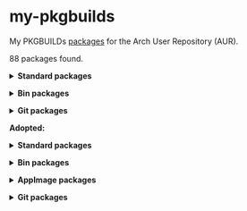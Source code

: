 # my-pkgbuilds
My PKGBUILDs [packages](https://aur.archlinux.org/packages?K=begin-theadventu&SeB=m) for the Arch User Repository (AUR).

88 packages found.

**<details><summary> Standard packages </summary>**

[alfae](https://github.com/suchmememanyskill/Alfae): https://aur.archlinux.org/packages/alfae

[crowbar](https://github.com/ZeqMacaw/Crowbar): https://aur.archlinux.org/packages/crowbar

[chromatic](https://github.com/nate-xyz/chromatic): https://aur.archlinux.org/packages/chromatic

[fl-studio-integrator](https://github.com/begin-theadventure/fl-studio-integrator-linux): https://aur.archlinux.org/packages/fl-studio-integrator

[flightcore](https://github.com/R2NorthstarTools/FlightCore): https://aur.archlinux.org/packages/flightcore

[footage](https://gitlab.com/adhami3310/Footage): https://aur.archlinux.org/packages/footage

[inspector](https://github.com/Nokse22/inspector): https://aur.archlinux.org/packages/inspector

[notepad](https://github.com/alexkdeveloper/notepad): https://aur.archlinux.org/packages/notepad

[mdlshit](https://github.com/headassbtw/mdlshit): https://aur.archlinux.org/packages/mdlshit

[mini-text](https://github.com/Nokse22/mini-text): https://aur.archlinux.org/packages/mini-text

[newelle](https://github.com/qwersyk/Newelle): https://aur.archlinux.org/packages/newelle

[papa](https://github.com/AnActualEmerald/papa): https://aur.archlinux.org/packages/papa

[pleaserunthat](https://github.com/Sebicodes99/pleaserunthat-beta): https://aur.archlinux.org/packages/pleaserunthat

[latencyflex](https://github.com/ishitatsuyuki/LatencyFleX)-proton-ge-custom: https://aur.archlinux.org/packages/latencyflex-proton-ge-custom

[legion+](https://github.com/r-ex/LegionPlus): https://aur.archlinux.org/packages/legion+

[tacentview](https://github.com/bluescan/tacentview): https://aur.archlinux.org/packages/tacentview

[telegraph](https://github.com/fkinoshita/Telegraph): https://aur.archlinux.org/packages/telegraph

[teleprompter](https://github.com/Nokse22/teleprompter): https://aur.archlinux.org/packages/teleprompter

[trivia-quiz](https://aur.archlinux.org/packages/trivia-quiz): https://aur.archlinux.org/packages/trivia-quiz

[uniextract2](https://github.com/Bioruebe/UniExtract2): https://aur.archlinux.org/packages/uniextract2

[ultimate-tic-tac-toe](https://github.com/Nokse22/ultimate-tic-tac-toe): https://aur.archlinux.org/packages/ultimate-tic-tac-toe

[viper-sh](https://github.com/0neGal/viper-sh): https://aur.archlinux.org/packages/viper-sh

[weather](https://github.com/amit9838/weather)-gtk4: https://aur.archlinux.org/packages/weather-gtk4
</details>


**<details><summary> Bin packages </summary>**

[albumartcreator](https://github.com/0neGal/albumArtCreator)-bin: https://aur.archlinux.org/packages/albumartcreator-bin

[alfae](https://github.com/suchmememanyskill/Alfae)-bin: https://aur.archlinux.org/packages/alfae-bin

[amdgpu_top](https://github.com/Umio-Yasuno/amdgpu_top)-bin: https://aur.archlinux.org/packages/amdgpu_top-bin

[audius-client](https://github.com/AudiusProject/audius-protocol/tree/main/packages/web)-bin: https://aur.archlinux.org/packages/audius-client-bin

[calyxos-flasher](https://gitlab.com/CalyxOS/device-flasher)-bin: https://aur.archlinux.org/packages/calyxos-flasher-bin

[converternow](https://github.com/ferraridamiano/ConverterNOW)-bin: https://aur.archlinux.org/packages/converternow-bin

[crossover](https://github.com/lacymorrow/crossover)-overlay-bin: https://aur.archlinux.org/packages/crossover-overlay-bin

[cryptocam-companion](https://gitlab.com/cryptocam/cryptocam-companion)-bin: https://aur.archlinux.org/packages/cryptocam-companion-bin

[emojimart](https://github.com/vemonet/EmojiMart)-bin: https://aur.archlinux.org/packages/emojimart-bin

firefox-extension-[return-youtube-dislike](https://addons.mozilla.org/addon/return-youtube-dislikes)-bin: https://aur.archlinux.org/packages/firefox-extension-return-youtube-dislike-bin

firefox-extension-[xdman8-browser-monitor](https://addons.mozilla.org/addon/xdm-browser-monitor-v8)-bin: https://aur.archlinux.org/packages/firefox-extension-xdman8-browser-monitor-bin

[flemozi](https://github.com/KRTirtho/flemozi)-bin: https://aur.archlinux.org/packages/flemozi-bin

[flightcore](https://github.com/R2NorthstarTools/FlightCore)-bin: https://aur.archlinux.org/packages/flightcore-bin

[hammer-editor](https://github.com/Wavesonics/hammer-editor)-bin: https://aur.archlinux.org/packages/hammer-editor-bin

[harmonyvpktool](https://github.com/harmonytf/HarmonyVPKTool)-bin: https://aur.archlinux.org/packages/harmonyvpktool-bin

[kitch](https://itchio.itch.io/kitch)-bin: https://aur.archlinux.org/packages/kitch-bin

[latencyflex](https://github.com/ishitatsuyuki/LatencyFleX)-bin: https://aur.archlinux.org/packages/latencyflex-bin

[lazap](https://aur.archlinux.org/packages/lazap-bin)-bin: https://aur.archlinux.org/packages/lazap-bin

librewolf-extension-[bitwarden](https://addons.mozilla.org/addon/bitwarden-password-manager)-bin: https://aur.archlinux.org/packages/librewolf-extension-bitwarden-bin

librewolf-extension-[dark-reader](https://addons.mozilla.org/addon/darkreader)-bin: https://aur.archlinux.org/packages/librewolf-extension-dark-reader-bin

librewolf-extension-[localcdn](https://addons.mozilla.org/addon/localcdn-fork-of-decentraleyes)-bin: https://aur.archlinux.org/packages/librewolf-extension-localcdn-bin

librewolf-extension-[return-youtube-dislike](https://addons.mozilla.org/addon/return-youtube-dislikes)-bin: https://aur.archlinux.org/packages/librewolf-extension-return-youtube-dislike-bin

librewolf-extension-[uget-integration](https://addons.mozilla.org/addon/ugetintegration)-bin: https://aur.archlinux.org/packages/librewolf-extension-uget-integration-bin

librewolf-extension-[xdman8-browser-monitor](https://addons.mozilla.org/addon/xdm-browser-monitor-v8)-bin: https://aur.archlinux.org/packages/librewolf-extension-xdman8-browser-monitor-bin

[linux-intel-undervolt-gui](https://github.com/lukechadwick/linux-intel-undervolt-gui)-bin: https://aur.archlinux.org/packages/linux-intel-undervolt-gui-bin

[notepadnext](https://github.com/dail8859/NotepadNext)-bin: https://aur.archlinux.org/packages/notepadnext-bin

[mdlshit](https://github.com/headassbtw/mdlshit)-bin: https://aur.archlinux.org/packages/mdlshit-bin

[monitorctl](https://github.com/5iddy/monitorctl)-bin: https://aur.archlinux.org/packages/monitorctl-bin

[mrvn-radiant](https://github.com/MRVN-Radiant/MRVN-Radiant)-bin: https://aur.archlinux.org/packages/mrvn-radiant-bin

[ossia-score](https://github.com/ossia/score)-bin: https://aur.archlinux.org/packages/ossia-score-bin

[papa](https://github.com/AnActualEmerald/papa)-bin: https://aur.archlinux.org/packages/papa-bin

[pdfgui_tools](https://github.com/TheWatcherMultiversal/pdfgui_tools)-bin: https://aur.archlinux.org/packages/pdfgui_tools-bin	

[rspnvpk](https://github.com/taskinoz/RSPNVPK)-bin: https://aur.archlinux.org/packages/rspnvpk-bin

[rymfony](https://github.com/Orbitale/Rymfony)-bin: https://aur.archlinux.org/packages/rymfony-bin

[sigma-file-manager](https://github.com/aleksey-hoffman/sigma-file-manager)-bin: https://aur.archlinux.org/packages/sigma-file-manager-bin

[slippi-launcher](https://github.com/project-slippi/slippi-launcher)-bin: https://aur.archlinux.org/packages/slippi-launcher-bin

[stlspy](https://github.com/suchmememanyskill/StlSpy)-bin: https://aur.archlinux.org/packages/stlspy-bin

[tacentview](https://github.com/bluescan/tacentview)-bin: https://aur.archlinux.org/packages/tacentview-bin

[uncso2](https://github.com/L-Leite/UnCSO2)-bin: https://aur.archlinux.org/packages/uncso2-bin

[upscayl](https://github.com/upscayl/upscayl)-rpm-bin: https://aur.archlinux.org/packages/upscayl-rpm-bin

[vpkedit](https://github.com/craftablescience/VPKEdit)-bin: https://aur.archlinux.org/packages/vpkedit-bin

[xdelta3-cross-gui](https://github.com/dan0v/xdelta3-cross-gui)-bin: https://aur.archlinux.org/packages/xdelta3-cross-gui-bin

[xdman8](https://github.com/subhra74/xdm-experimental-binaries)-bin: https://aur.archlinux.org/packages/xdman8-bin
</details>


**<details><summary> Git packages </summary>**

[yadp](https://aur.archlinux.org/packages/yadp-git)-git: https://aur.archlinux.org/packages/yadp-git

[linuxwave](https://github.com/orhun/linuxwave)-git: https://aur.archlinux.org/packages/linuxwave-git

[syngestures](https://github.com/mqudsi/syngesture)-git: https://aur.archlinux.org/packages/syngestures-git

[telegraph](https://github.com/fkinoshita/Telegraph)-git: https://aur.archlinux.org/packages/telegraph-git
</details>


**Adopted:**


**<details><summary> Standard packages </summary>**

[extract-xiso](https://github.com/XboxDev/extract-xiso): https://aur.archlinux.org/packages/extract-xiso

gimp-plugin-[contrastfix](https://web.archive.org/web/20180628150143if_/http://registry.gimp.org/node/182): https://aur.archlinux.org/packages/gimp-plugin-contrastfix

[inspektor](https://github.com/hezral/inspektor): https://aur.archlinux.org/packages/inspektor

[kddockwidgets](https://github.com/KDAB/KDDockWidgets): https://aur.archlinux.org/packages/kddockwidgets

librewolf-extension-[dark-reader](https://github.com/darkreader/darkreader): https://aur.archlinux.org/packages/librewolf-extension-dark-reader

python-[pyvisa](https://github.com/pyvisa/pyvisa): https://aur.archlinux.org/packages/python-pyvisa

python-[pyvisa-py](https://github.com/pyvisa/pyvisa-py): https://aur.archlinux.org/packages/python-pyvisa-py

python-[undervolt](https://github.com/georgewhewell/undervolt): https://aur.archlinux.org/packages/python-undervolt

[riseup-vpn](https://github.com/leapcode/bitmask-vpn): https://aur.archlinux.org/packages/riseup-vpn

[syngestures](https://github.com/mqudsi/syngesture): https://aur.archlinux.org/packages/syngestures
</details>


**<details><summary> Bin packages </summary>**

[application-inspector](https://github.com/microsoft/ApplicationInspector)-bin: https://aur.archlinux.org/packages/application-inspector-bin

[ghc-raspbian](https://archive.raspbian.org/raspbian/pool/main/g/ghc)-bin: https://aur.archlinux.org/packages/ghc-raspbian-bin

[peazip-qt-bin](https://github.com/peazip/PeaZip): https://aur.archlinux.org/packages/peazip-qt-bin

[listmonk](https://github.com/knadh/listmonk)-bin: https://aur.archlinux.org/packages/listmonk-bin

[notesnook](https://github.com/streetwriters/notesnook)-bin: https://aur.archlinux.org/packages/notesnook-bin

[peazip-qt](https://github.com/peazip/PeaZip)-bin: https://aur.archlinux.org/packages/peazip-qt-bin
</details>


**<details><summary> AppImage packages </summary>**

[hotspot](https://github.com/KDAB/hotspot)-appimage: https://aur.archlinux.org/packages/hotspot-appimage
</details>


**<details><summary> Git packages </summary>**

[curtail](https://github.com/Huluti/Curtail)-git: https://aur.archlinux.org/packages/curtail-git

[upscaler](https://gitlab.gnome.org/World/Upscaler)-git: https://aur.archlinux.org/packages/upscaler-git
</details>
